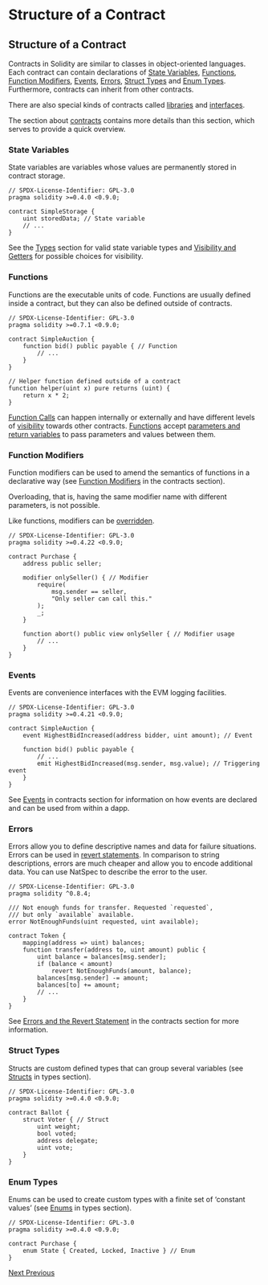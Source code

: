 # Structure of a Contract

## Structure of a Contract

Contracts in Solidity are similar to classes in object-oriented languages. Each contract can contain declarations of [State Variables](https://docs.soliditylang.org/en/v0.8.7/structure-of-a-contract.html#structure-state-variables), [Functions](https://docs.soliditylang.org/en/v0.8.7/structure-of-a-contract.html#structure-functions), [Function Modifiers](https://docs.soliditylang.org/en/v0.8.7/structure-of-a-contract.html#structure-function-modifiers), [Events](https://docs.soliditylang.org/en/v0.8.7/structure-of-a-contract.html#structure-events), [Errors](https://docs.soliditylang.org/en/v0.8.7/structure-of-a-contract.html#structure-errors), [Struct Types](https://docs.soliditylang.org/en/v0.8.7/structure-of-a-contract.html#structure-struct-types) and [Enum Types](https://docs.soliditylang.org/en/v0.8.7/structure-of-a-contract.html#structure-enum-types). Furthermore, contracts can inherit from other contracts.

There are also special kinds of contracts called [libraries](https://docs.soliditylang.org/en/v0.8.7/contracts.html#libraries) and [interfaces](https://docs.soliditylang.org/en/v0.8.7/contracts.html#interfaces).

The section about [contracts](https://docs.soliditylang.org/en/v0.8.7/contracts.html#contracts) contains more details than this section, which serves to provide a quick overview.

### State Variables

State variables are variables whose values are permanently stored in contract storage.

```text
// SPDX-License-Identifier: GPL-3.0
pragma solidity >=0.4.0 <0.9.0;

contract SimpleStorage {
    uint storedData; // State variable
    // ...
}
```

See the [Types](https://docs.soliditylang.org/en/v0.8.7/types.html#types) section for valid state variable types and [Visibility and Getters](https://docs.soliditylang.org/en/v0.8.7/contracts.html#visibility-and-getters) for possible choices for visibility.

### Functions

Functions are the executable units of code. Functions are usually defined inside a contract, but they can also be defined outside of contracts.

```text
// SPDX-License-Identifier: GPL-3.0
pragma solidity >=0.7.1 <0.9.0;

contract SimpleAuction {
    function bid() public payable { // Function
        // ...
    }
}

// Helper function defined outside of a contract
function helper(uint x) pure returns (uint) {
    return x * 2;
}
```

[Function Calls](https://docs.soliditylang.org/en/v0.8.7/control-structures.html#function-calls) can happen internally or externally and have different levels of [visibility](https://docs.soliditylang.org/en/v0.8.7/contracts.html#visibility-and-getters) towards other contracts. [Functions](https://docs.soliditylang.org/en/v0.8.7/contracts.html#functions) accept [parameters and return variables](https://docs.soliditylang.org/en/v0.8.7/contracts.html#function-parameters-return-variables) to pass parameters and values between them.

### Function Modifiers

Function modifiers can be used to amend the semantics of functions in a declarative way \(see [Function Modifiers](https://docs.soliditylang.org/en/v0.8.7/contracts.html#modifiers) in the contracts section\).

Overloading, that is, having the same modifier name with different parameters, is not possible.

Like functions, modifiers can be [overridden](https://docs.soliditylang.org/en/v0.8.7/contracts.html#modifier-overriding).

```text
// SPDX-License-Identifier: GPL-3.0
pragma solidity >=0.4.22 <0.9.0;

contract Purchase {
    address public seller;

    modifier onlySeller() { // Modifier
        require(
            msg.sender == seller,
            "Only seller can call this."
        );
        _;
    }

    function abort() public view onlySeller { // Modifier usage
        // ...
    }
}
```

### Events

Events are convenience interfaces with the EVM logging facilities.

```text
// SPDX-License-Identifier: GPL-3.0
pragma solidity >=0.4.21 <0.9.0;

contract SimpleAuction {
    event HighestBidIncreased(address bidder, uint amount); // Event

    function bid() public payable {
        // ...
        emit HighestBidIncreased(msg.sender, msg.value); // Triggering event
    }
}
```

See [Events](https://docs.soliditylang.org/en/v0.8.7/contracts.html#events) in contracts section for information on how events are declared and can be used from within a dapp.

### Errors

Errors allow you to define descriptive names and data for failure situations. Errors can be used in [revert statements](https://docs.soliditylang.org/en/v0.8.7/control-structures.html#revert-statement). In comparison to string descriptions, errors are much cheaper and allow you to encode additional data. You can use NatSpec to describe the error to the user.

```text
// SPDX-License-Identifier: GPL-3.0
pragma solidity ^0.8.4;

/// Not enough funds for transfer. Requested `requested`,
/// but only `available` available.
error NotEnoughFunds(uint requested, uint available);

contract Token {
    mapping(address => uint) balances;
    function transfer(address to, uint amount) public {
        uint balance = balances[msg.sender];
        if (balance < amount)
            revert NotEnoughFunds(amount, balance);
        balances[msg.sender] -= amount;
        balances[to] += amount;
        // ...
    }
}
```

See [Errors and the Revert Statement](https://docs.soliditylang.org/en/v0.8.7/contracts.html#errors) in the contracts section for more information.

### Struct Types

Structs are custom defined types that can group several variables \(see [Structs](https://docs.soliditylang.org/en/v0.8.7/types.html#structs) in types section\).

```text
// SPDX-License-Identifier: GPL-3.0
pragma solidity >=0.4.0 <0.9.0;

contract Ballot {
    struct Voter { // Struct
        uint weight;
        bool voted;
        address delegate;
        uint vote;
    }
}
```

### Enum Types

Enums can be used to create custom types with a finite set of ‘constant values’ \(see [Enums](https://docs.soliditylang.org/en/v0.8.7/types.html#enums) in types section\).

```text
// SPDX-License-Identifier: GPL-3.0
pragma solidity >=0.4.0 <0.9.0;

contract Purchase {
    enum State { Created, Locked, Inactive } // Enum
}
```

[Next ](https://docs.soliditylang.org/en/v0.8.7/types.html)[ Previous](https://docs.soliditylang.org/en/v0.8.7/layout-of-source-files.html)  


